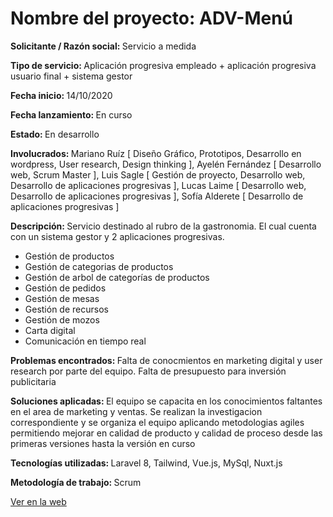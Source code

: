 <h1>Nombre del proyecto: ADV-Menú</h1>
<p><b>Solicitante / Razón social: </b> Servicio a medida</p>
<p><b>Tipo de servicio: </b> Aplicación progresiva empleado + aplicación progresiva usuario final + sistema gestor
<p><b>Fecha inicio: </b> 14/10/2020	</p>
<p><b>  Fecha lanzamiento: </b> En curso  </p>
<p><b> Estado: </b> En desarrollo </p>
  <p><b> Involucrados: </b> Mariano Ruíz [ Diseño Gráfico, Prototipos, Desarrollo en wordpress, User research, Design thinking ], Ayelén Fernández [ Desarrollo web, Scrum Master ], Luis Sagle [ Gestión de proyecto, Desarrollo web, Desarrollo de aplicaciones progresivas ], Lucas Laime [ Desarrollo web,  Desarrollo de aplicaciones progresivas ], Sofía Alderete [  Desarrollo de aplicaciones progresivas ] </p>
<p><b> Descripción:  </b> Servicio destinado al rubro de la gastronomia. El cual cuenta con un sistema gestor y 2 aplicaciones progresivas.
<ul>
<li>Gestión de productos</li>
<li>Gestión de categorias de productos</li>
<li>Gestión de arbol de categorías de productos</li>
<li>Gestión de pedidos</li>
<li>Gestión de mesas</li>
<li>Gestión de recursos</li>
<li>Gestión de mozos</li>
<li>Carta digital</li>
<li>Comunicación en tiempo real</li>
  
</ul>

<p><b>Problemas encontrados:  </b> Falta de conocmientos en marketing digital y user research por parte del equipo. Falta de presupuesto para inversión publicitaria
<p><b> Soluciones aplicadas:  </b> El equipo se capacita en los conocimientos faltantes en el area de marketing y ventas. Se realizan la investigacion correspondiente y se organiza el equipo aplicando metodologias agiles permitiendo mejorar en calidad de producto y calidad de proceso desde las primeras versiones hasta la versión en curso</p>
<p><b> Tecnologías utilizadas:  </b> Laravel 8, Tailwind, Vue.js, MySql, Nuxt.js</p>
<p><b> Metodología de trabajo:  </b>Scrum</p>


<a href="https://adv-menudigital.com/">Ver en la web</a>
